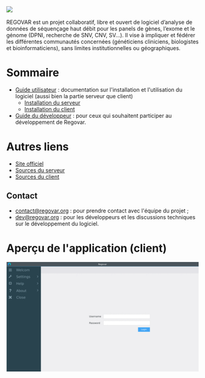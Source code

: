 <img src="https://raw.githubusercontent.com/REGOVAR/Regovar/master/logo/logotitle.color.png" height="150px"/>

REGOVAR est un projet collaboratif, libre et ouvert de logiciel d’analyse de données de séquençage haut débit pour les panels de gènes, l’exome et le génome (DPNI, recherche de SNV, CNV, SV...). Il vise à impliquer et fédérer les différentes communautés concernées (généticiens cliniciens, biologistes et bioinformaticiens), sans limites institutionnelles ou géographiques.

# Sommaire
 * [Guide utilisateur](user/presentation) : documentation sur l'installation et l'utilisation du logiciel (aussi bien la partie serveur que client)
   * [Installation du serveur](installation/server)
   * [Installation du client](installation/client)
 * [Guide du développeur](developper/community) : pour ceux qui souhaitent participer au développement de Regovar.

# Autres liens
 * [Site officiel](https://regovar.org)
 * [Sources du serveur](https://github.com/REGOVAR/Regovar)
 * [Sources du client](https://github.com/REGOVAR/QRegovar)

## Contact
 * contact@regovar.org : pour prendre contact avec l'équipe du projet ;
 * dev@regovar.org : pour les développeurs et les discussions techniques sur le développement du logiciel.

# Aperçu de l'application (client)

![Aperçu](https://raw.githubusercontent.com/REGOVAR/QRegovar/781c155b1a0d640f757ea5677d223f3d9e347ab7/docs/mockup/mockup.gif)
